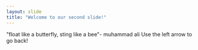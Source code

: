 ```yaml
---
layout: slide
title: "Welcome to our second slide!"
---
```

"float like a butterfly, sting like a bee"- muhammad ali
Use the left arrow to go back!

